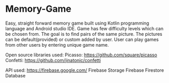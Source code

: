 # Memory-Game

Easy, straight forward memory game built using Kotlin programming language and Android studio IDE.
Game has few difficulty levels which can be chosen from.
The goal is to find pairs of the same picture.
The pictures can be default(provided) or custom added by user.
User can play games from other users by entering unique game name.

Open source libraries used:
Picasso: https://github.com/square/picasso
Confetti: https://github.com/jinatonic/confetti

API used:
https://firebase.google.com/
Firebase Storage
Firebase Firestore Database
